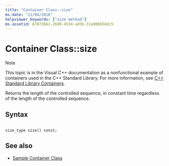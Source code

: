 ```yaml
---
title: "Container Class::size"
ms.date: "11/04/2016"
helpviewer_keywords: ["size method"]
ms.assetid: 67073661-2699-4534-ad3b-31a906658dc5
---
```

# Container Class::size

> [!NOTE]
> This topic is in the Visual C++ documentation as a nonfunctional example of containers used in the C++ Standard Library. For more information, see [C++ Standard Library Containers](../standard-library/stl-containers.md).

Returns the length of the controlled sequence, in constant time regardless of the length of the controlled sequence.

## Syntax

```

size_type size() const;
```

## See also

- [Sample Container Class](../standard-library/sample-container-class.md)
